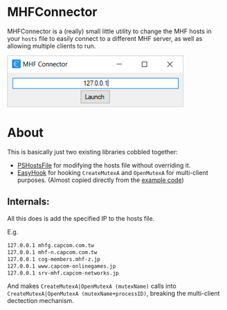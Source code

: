 # MHFConnector
MHFConnector is a (really) small little utility to change the MHF hosts in your `hosts` file to easily connect to a different MHF server, as well as allowing multiple clients to run.

![screenshot](https://github.com/Andoryuuta/MHFConnector/raw/master/ss/screenshot.png)

# About
This is basically just two existing libraries cobbled together:
* [PSHostsFile](https://github.com/fschwiet/PSHostsFile) for modifying the hosts file without overriding it.
* [EasyHook](https://github.com/EasyHook/EasyHook) for hooking `CreateMutexA` and `OpenMutexA` for multi-client purposes. (Almost copied directly from the [example code](https://github.com/EasyHook/EasyHook-Tutorials/tree/master/Managed/RemoteFileMonitor))

## Internals:
All this does is add the specified IP to the hosts file.

E.g.
```
127.0.0.1 mhfg.capcom.com.tw
127.0.0.1 mhf-n.capcom.com.tw
127.0.0.1 cog-members.mhf-z.jp
127.0.0.1 www.capcom-onlinegames.jp
127.0.0.1 srv-mhf.capcom-networks.jp
```

And makes `CreateMutexA|OpenMutexA (mutexName)` calls into `CreateMutexA|OpenMutexA (mutexName+processID)`, breaking the multi-client dectection mechanism.
